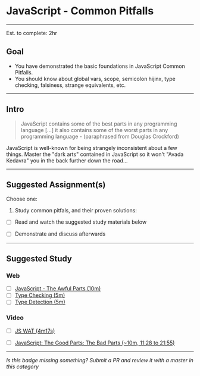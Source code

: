 # JavaScript - Common Pitfalls

-----

Est. to complete: 2hr

## Goal
- You have demonstrated the basic foundations in JavaScript Common Pitfalls.
- You should know about global vars, scope, semicolon hijinx, type checking, falsiness, strange equivalents, etc.


-----

## Intro

>JavaScript contains some of the best parts in any programming language [...] it also contains some of the worst parts in any programming language - (paraphrased from Douglas Crockford)

JavaScript is well-known for being strangely inconsistent about a few things. Master the "dark arts" contained in JavaScript so it won't "Avada Kedavra" you in the back further down the road...

-----


## Suggested Assignment(s)
Choose one:

1) Study common pitfals, and their proven solutions:
  - [ ] Read and watch the suggested study materials below
  - [ ] Demonstrate and discuss afterwards


-----


## Suggested Study

### Web
- [ ] [JavaScript - The Awful Parts (10m)](http://archive.oreilly.com/pub/a/javascript/excerpts/javascript-good-parts/awful-parts.html)
- [ ] [Type Checking (5m)](http://toddmotto.com/understanding-javascript-types-and-reliable-type-checking/)
- [ ] [Type Detection (5m)](http://javascript.info/tutorial/type-detection)

### Video
- [ ] [JS WAT (4m17s)](https://www.youtube.com/watch?v=FqhZZNUyVFM)
- [ ] [JavaScript: The Good Parts: The Bad Parts (~10m, 11:28 to 21:55)](https://youtu.be/hQVTIJBZook?t=11m28s)


-----

  *Is this badge missing something? Submit a PR and review it with a master in this category*
